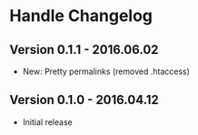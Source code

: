 # Handle Changelog

Version 0.1.1 - 2016.06.02
--------------------------
 * New: Pretty permalinks (removed .htaccess)

Version 0.1.0 - 2016.04.12
--------------------------
 * Initial release